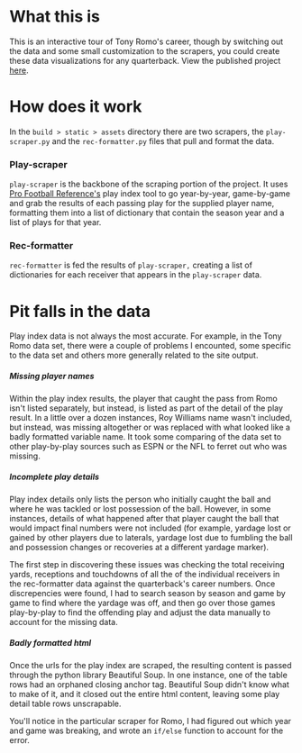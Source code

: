 # What this is
This is an interactive tour of Tony Romo's career, though by switching out the data and some small customization to the scrapers, you could create these data visualizations for any quarterback. View the published project [here](https://interactives.dallasnews.com/2017/romo-career/).

# How does it work
In the `build > static > assets` directory there are two scrapers, the `play-scraper.py` and the `rec-formatter.py` files that pull and format the data.

### Play-scraper
`play-scraper` is the backbone of the scraping portion of the project. It uses [Pro Football Reference's](http://www.pro-football-reference.com) play index tool to go year-by-year, game-by-game and grab the results of each passing play for the supplied player name, formatting them into a list of dictionary that contain the season year and a list of plays for that year.

### Rec-formatter
`rec-formatter` is fed the results of `play-scraper,` creating a list of dictionaries for each receiver that appears in the `play-scraper` data.

# Pit falls in the data
Play index data is not always the most accurate. For example, in the Tony Romo data set, there were a couple of problems I encounted, some specific to the data set and others more generally related to the site output.

##### Missing player names
Within the play index results, the player that caught the pass from Romo isn't listed separately, but instead, is listed as part of the detail of the play result. In a little over a dozen instances, Roy Williams name wasn't included, but instead, was missing altogether or was replaced with what looked like a badly formatted variable name. It took some comparing of the data set to other play-by-play sources such as ESPN or the NFL to ferret out who was missing.

##### Incomplete play details
Play index details only lists the person who initially caught the ball and where he was tackled or lost possession of the ball. However, in some instances, details of what happened after that player caught the ball that would impact final numbers were not included (for example, yardage lost or gained by other players due to laterals, yardage lost due to fumbling the ball and possession changes or recoveries at a different yardage marker).

The first step in discovering these issues was checking the total receiving yards, receptions and touchdowns of all the of the individual receivers in the rec-formatter data against the quarterback's career numbers. Once discrepencies were found, I had to search season by season and game by game to find where the yardage was off, and then go over those games play-by-play to find the offending play and adjust the data manually to account for the missing data.

##### Badly formatted html
Once the urls for the play index are scraped, the resulting content is passed through the python library Beautiful Soup. In one instance, one of the table rows had an orphaned closing anchor tag. Beautiful Soup didn't know what to make of it, and it closed out the entire html content, leaving some play detail table rows unscrapable.

You'll notice in the particular scraper for Romo, I had figured out which year and game was breaking, and wrote an `if/else` function to account for the error.
